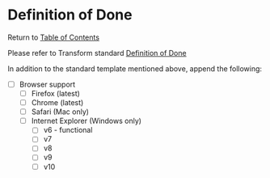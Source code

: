 # Definition of Done

Return to [Table of Contents](/README.md#table-of-contents)

Please refer to Transform standard [Definition of Done](https://github.com/TransformCore/documentation-templates/blob/master/definition-of-done.md)

In addition to the standard template mentioned above, append the following:

* [ ] Browser support
  * [ ] Firefox (latest)
  * [ ] Chrome (latest)
  * [ ] Safari (Mac only)
  * [ ] Internet Explorer (Windows only) 
    * [ ] v6 - functional
    * [ ] v7
    * [ ] v8
    * [ ] v9
    * [ ] v10
